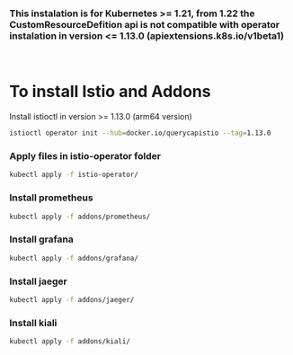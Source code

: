 ### This instalation is for Kubernetes >= 1.21, from 1.22 the CustomResourceDefition api is not compatible with operator instalation in version <= 1.13.0 (apiextensions.k8s.io/v1beta1)
<br/>

# To install Istio and Addons

Install istioctl in version >= 1.13.0 (arm64 version)

```bash
istioctl operator init --hub=docker.io/querycapistio --tag=1.13.0
```

### Apply files in istio-operator folder

```bash
kubectl apply -f istio-operator/
```

### Install prometheus

```bash
kubectl apply -f addons/prometheus/
```

### Install grafana

```bash
kubectl apply -f addons/grafana/
```

### Install jaeger

```bash
kubectl apply -f addons/jaeger/
```

### Install kiali

```bash
kubectl apply -f addons/kiali/
```
